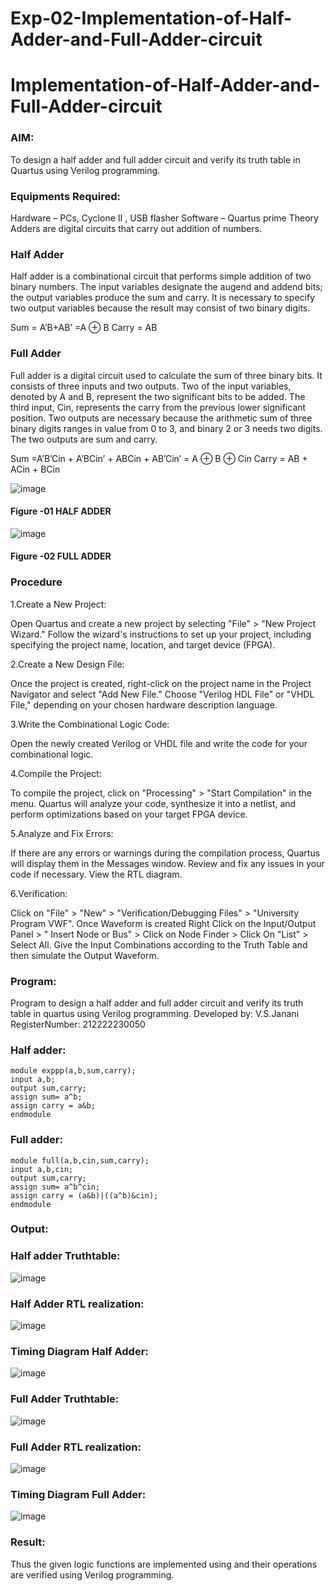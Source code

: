 # Exp-02-Implementation-of-Half-Adder-and-Full-Adder-circuit

# Implementation-of-Half-Adder-and-Full-Adder-circuit
### AIM:
To design a half adder and full adder circuit and verify its truth table in Quartus using Verilog programming.

### Equipments Required:
Hardware – PCs, Cyclone II , USB flasher
Software – Quartus prime
Theory
Adders are digital circuits that carry out addition of numbers.

### Half Adder
Half adder is a combinational circuit that performs simple addition of two binary numbers. The input variables designate the augend and addend bits; the output variables produce the sum and carry. It is necessary to specify two output variables because the result may consist of two binary digits.

Sum = A’B+AB’ =A ⊕ B Carry = AB

### Full Adder
Full adder is a digital circuit used to calculate the sum of three binary bits. It consists of three inputs and two outputs. Two of the input variables, denoted by A and B, represent the two significant bits to be added. The third input, Cin, represents the carry from the previous lower significant position. Two outputs are necessary because the arithmetic sum of three binary digits ranges in value from 0 to 3, and binary 2 or 3 needs two digits. The two outputs are sum and carry.

Sum =A’B’Cin + A’BCin’ + ABCin + AB’Cin’ = A ⊕ B ⊕ Cin Carry = AB + ACin + BCin

 ![image](https://user-images.githubusercontent.com/36288975/163552156-a13e5a56-c638-4110-97d9-8896907c8d25.png)

#### Figure -01 HALF ADDER 


![image](https://user-images.githubusercontent.com/36288975/163552057-b3547877-6d07-45b4-b7e0-bcfebfad9e1d.png)

#### Figure -02 FULL ADDER 

### Procedure

1.Create a New Project:

Open Quartus and create a new project by selecting "File" > "New Project Wizard." Follow the wizard's instructions to set up your project, including specifying the project name, location, and target device (FPGA).

2.Create a New Design File:

Once the project is created, right-click on the project name in the Project Navigator and select "Add New File." Choose "Verilog HDL File" or "VHDL File," depending on your chosen hardware description language.

3.Write the Combinational Logic Code:

Open the newly created Verilog or VHDL file and write the code for your combinational logic.

4.Compile the Project:

To compile the project, click on "Processing" > "Start Compilation" in the menu. Quartus will analyze your code, synthesize it into a netlist, and perform optimizations based on your target FPGA device.

5.Analyze and Fix Errors:

If there are any errors or warnings during the compilation process, Quartus will display them in the Messages window. Review and fix any issues in your code if necessary. View the RTL diagram.

6.Verification:

Click on "File" > "New" > "Verification/Debugging Files" > "University Program VWF". Once Waveform is created Right Click on the Input/Output Panel > " Insert Node or Bus" > Click on Node Finder > Click On "List" > Select All. Give the Input Combinations according to the Truth Table and then simulate the Output Waveform.
### 
### Program:

Program to design a half adder and full adder circuit and verify its truth table in quartus using Verilog programming.
Developed by: V.S.Janani 
RegisterNumber: 212222230050

### Half adder:
```
module exppp(a,b,sum,carry);
input a,b;
output sum,carry;
assign sum= a^b;
assign carry = a&b;
endmodule
```
### Full adder:
```
module full(a,b,cin,sum,carry);
input a,b,cin;
output sum,carry;
assign sum= a^b^cin;
assign carry = (a&b)|((a^b)&cin);
endmodule
```

### Output:
### Half adder Truthtable:
![image](https://github.com/janani225/Exp-02-Implementation-of-Half-Adder-and-Full-Adder-circuit/assets/113497333/83342354-811b-4ce5-9710-26469d5b9e5f)
### Half Adder RTL realization:
![image](https://github.com/janani225/Exp-02-Implementation-of-Half-Adder-and-Full-Adder-circuit/assets/113497333/9d93dbeb-fff5-43b4-9b8b-ce4f99ca459f)
### Timing Diagram Half Adder:
![image](https://github.com/janani225/Exp-02-Implementation-of-Half-Adder-and-Full-Adder-circuit/assets/113497333/acf2dfb5-7cc2-43aa-8453-df8b4f58bb7e)
### Full Adder Truthtable:
![image](https://github.com/janani225/Exp-02-Implementation-of-Half-Adder-and-Full-Adder-circuit/assets/113497333/bdd677a8-a6ac-4734-9b33-8b5d87958f1e)
### Full Adder RTL realization:
![image](https://github.com/janani225/Exp-02-Implementation-of-Half-Adder-and-Full-Adder-circuit/assets/113497333/8c64602c-d81c-4a83-85f5-e80452f2bd60)
### Timing Diagram Full Adder:
![image](https://github.com/janani225/Exp-02-Implementation-of-Half-Adder-and-Full-Adder-circuit/assets/113497333/167b1f69-08a3-406a-9dea-ce94ae3d06b4)


### Result:
Thus the given logic functions are implemented using and their operations are verified using Verilog programming.
